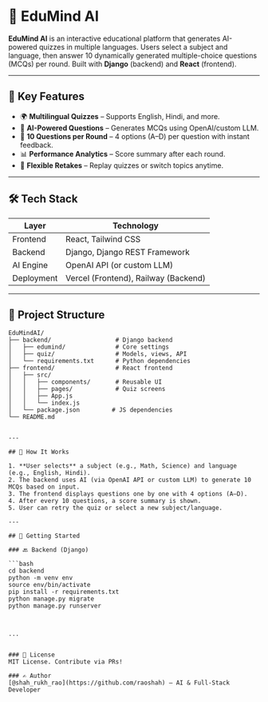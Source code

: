 # 🧠 EduMind AI  

**EduMind AI** is an interactive educational platform that generates AI-powered quizzes in multiple languages. Users select a subject and language, then answer 10 dynamically generated multiple-choice questions (MCQs) per round. Built with **Django** (backend) and **React** (frontend).  
 

---

## 🚀 Key Features  

- 🌍 **Multilingual Quizzes** – Supports English, Hindi, and more.  
- 🤖 **AI-Powered Questions** – Generates MCQs using OpenAI/custom LLM.  
- 📝 **10 Questions per Round** – 4 options (A–D) per question with instant feedback.  
- 📊 **Performance Analytics** – Score summary after each round.  
- 🔄 **Flexible Retakes** – Replay quizzes or switch topics anytime.  

---

## 🛠️ Tech Stack  

| **Layer**     | **Technology**                |  
|--------------|-------------------------------|  
| Frontend     | React, Tailwind CSS           |  
| Backend      | Django, Django REST Framework |  
| AI Engine    | OpenAI API (or custom LLM)    |  
| Deployment   | Vercel (Frontend), Railway (Backend) |  

---

## 📂 Project Structure  

```plaintext
EduMindAI/
├── backend/                  # Django backend
│   ├── edumind/              # Core settings
│   ├── quiz/                 # Models, views, API
│   └── requirements.txt      # Python dependencies
├── frontend/                 # React frontend
│   ├── src/
│   │   ├── components/       # Reusable UI
│   │   ├── pages/            # Quiz screens
│   │   ├── App.js
│   │   └── index.js
│   └── package.json         # JS dependencies
└── README.md


---

## 🧪 How It Works

1. **User selects** a subject (e.g., Math, Science) and language (e.g., English, Hindi).
2. The backend uses AI (via OpenAI API or custom LLM) to generate 10 MCQs based on input.
3. The frontend displays questions one by one with 4 options (A–D).
4. After every 10 questions, a score summary is shown.
5. User can retry the quiz or select a new subject/language.

---

## 🔧 Getting Started

### 🔙 Backend (Django)

```bash
cd backend
python -m venv env
source env/bin/activate
pip install -r requirements.txt
python manage.py migrate
python manage.py runserver



...


### 📄 License  
MIT License. Contribute via PRs!  

### ✍️ Author  
[@shah_rukh_rao](https://github.com/raoshah) – AI & Full-Stack Developer  


